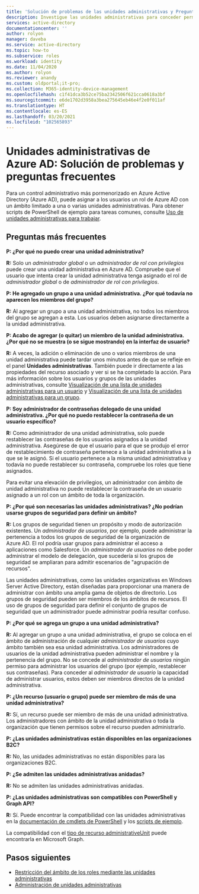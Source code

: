 ```yaml
---
title: 'Solución de problemas de las unidades administrativas y Preguntas frecuentes: Azure Active Directory | Microsoft Docs'
description: Investigue las unidades administrativas para conceder permisos con ámbito restringido en Azure Active Directory
services: active-directory
documentationcenter: ''
author: rolyon
manager: daveba
ms.service: active-directory
ms.topic: how-to
ms.subservice: roles
ms.workload: identity
ms.date: 11/04/2020
ms.author: rolyon
ms.reviewer: anandy
ms.custom: oldportal;it-pro;
ms.collection: M365-identity-device-management
ms.openlocfilehash: c1f41dca3b52ce75ba2342506f621cca0618a3bf
ms.sourcegitcommit: e6de1702d3958a3bea275645eb46e4f2e0f011af
ms.translationtype: HT
ms.contentlocale: es-ES
ms.lasthandoff: 03/20/2021
ms.locfileid: "102565893"
---
```

# <a name="azure-ad-administrative-units-troubleshooting-and-faq"></a>Unidades administrativas de Azure AD: Solución de problemas y preguntas frecuentes

Para un control administrativo más pormenorizado en Azure Active Directory (Azure AD), puede asignar a los usuarios un rol de Azure AD con un ámbito limitado a una o varias unidades administrativas. Para obtener scripts de PowerShell de ejemplo para tareas comunes, consulte [Uso de unidades administrativas para trabajar](/powershell/azure/active-directory/working-with-administrative-units).

## <a name="frequently-asked-questions"></a>Preguntas más frecuentes

**P: ¿Por qué no puedo crear una unidad administrativa?**

**R:** Solo un *administrador global* o un *administrador de rol con privilegios* puede crear una unidad administrativa en Azure AD. Compruebe que el usuario que intenta crear la unidad administrativa tenga asignado el rol de *administrador global* o de *administrador de rol con privilegios*.

**P: He agregado un grupo a una unidad administrativa. ¿Por qué todavía no aparecen los miembros del grupo?**

**R:** Al agregar un grupo a una unidad administrativa, no todos los miembros del grupo se agregan a esta. Los usuarios deben asignarse directamente a la unidad administrativa.

**P: Acabo de agregar (o quitar) un miembro de la unidad administrativa. ¿Por qué no se muestra (o se sigue mostrando) en la interfaz de usuario?**

**R:** A veces, la adición o eliminación de uno o varios miembros de una unidad administrativa puede tardar unos minutos antes de que se refleje en el panel **Unidades administrativas**. También puede ir directamente a las propiedades del recurso asociado y ver si se ha completado la acción. Para más información sobre los usuarios y grupos de las unidades administrativas, consulte [Visualización de una lista de unidades administrativas para un usuario](admin-units-add-manage-users.md) y [Visualización de una lista de unidades administrativas para un grupo](admin-units-add-manage-groups.md).

**P: Soy administrador de contraseñas delegado de una unidad administrativa. ¿Por qué no puedo restablecer la contraseña de un usuario específico?**

**R:** Como administrador de una unidad administrativa, solo puede restablecer las contraseñas de los usuarios asignados a la unidad administrativa. Asegúrese de que el usuario para el que se produjo el error de restablecimiento de contraseña pertenece a la unidad administrativa a la que se le asignó. Si el usuario pertenece a la misma unidad administrativa y todavía no puede restablecer su contraseña, compruebe los roles que tiene asignados. 

Para evitar una elevación de privilegios, un administrador con ámbito de unidad administrativa no puede restablecer la contraseña de un usuario asignado a un rol con un ámbito de toda la organización.

**P: ¿Por qué son necesarias las unidades administrativas? ¿No podrían usarse grupos de seguridad para definir un ámbito?**

**R:** Los grupos de seguridad tienen un propósito y modo de autorización existentes. Un *administrador de usuarios*, por ejemplo, puede administrar la pertenencia a todos los grupos de seguridad de la organización de Azure AD. El rol podría usar grupos para administrar el acceso a aplicaciones como Salesforce. Un *administrador de usuarios* no debe poder administrar el modelo de delegación, que sucedería si los grupos de seguridad se ampliaran para admitir escenarios de "agrupación de recursos". 

Las unidades administrativas, como las unidades organizativas en Windows Server Active Directory, están diseñadas para proporcionar una manera de administrar con ámbito una amplia gama de objetos de directorio. Los grupos de seguridad pueden ser miembros de los ámbitos de recursos. El uso de grupos de seguridad para definir el conjunto de grupos de seguridad que un administrador puede administrar podría resultar confuso.

**P: ¿Por qué se agrega un grupo a una unidad administrativa?**

**R:** Al agregar un grupo a una unidad administrativa, el grupo se coloca en el ámbito de administración de cualquier *administrador de usuarios* cuyo ámbito también sea esa unidad administrativa. Los administradores de usuarios de la unidad administrativa pueden administrar el nombre y la pertenencia del grupo. No se concede al *administrador de usuarios* ningún permiso para administrar los usuarios del grupo (por ejemplo, restablecer sus contraseñas). Para conceder al *administrador de usuario* la capacidad de administrar usuarios, estos deben ser miembros directos de la unidad administrativa.

**P: ¿Un recurso (usuario o grupo) puede ser miembro de más de una unidad administrativa?**

**R:** Sí, un recurso puede ser miembro de más de una unidad administrativa. Los administradores con ámbito de la unidad administrativa o toda la organización que tienen permisos sobre el recurso pueden administrarlo.

**P: ¿Las unidades administrativas están disponibles en las organizaciones B2C?**

**R:** No, las unidades administrativas no están disponibles para las organizaciones B2C.

**P: ¿Se admiten las unidades administrativas anidadas?**

**R:** No se admiten las unidades administrativas anidadas.

**P: ¿Las unidades administrativas son compatibles con PowerShell y Graph API?**

**R:** Sí. Puede encontrar la compatibilidad con las unidades administrativas en la [documentación de cmdlets de PowerShell](/powershell/module/Azuread/) y los [scripts de ejemplo](/powershell/azure/active-directory/working-with-administrative-units).

La compatibilidad con el [tipo de recurso administrativeUnit](/graph/api/resources/administrativeunit) puede encontrarla en Microsoft Graph.

## <a name="next-steps"></a>Pasos siguientes

- [Restricción del ámbito de los roles mediante las unidades administrativas](administrative-units.md)
- [Administración de unidades administrativas](admin-units-manage.md)
